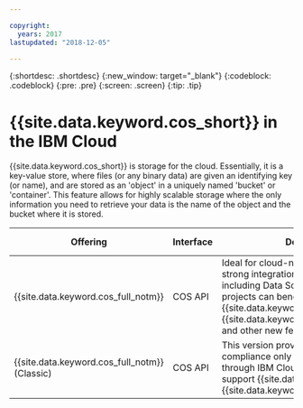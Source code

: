 ```yaml
---

copyright:
  years: 2017
lastupdated: "2018-12-05"

---
```

{:shortdesc: .shortdesc}
{:new_window: target="_blank"}
{:codeblock: .codeblock}
{:pre: .pre}
{:screen: .screen}
{:tip: .tip}


# {{site.data.keyword.cos_short}} in the IBM Cloud

{{site.data.keyword.cos_short}} is storage for the cloud. Essentially, it is a key-value store, where files (or any binary data) are given an identifying key (or name), and are stored as an 'object' in a uniquely named 'bucket' or 'container'. This feature allows for highly scalable storage where the only information you need to retrieve your data is the name of the object and the bucket where it is stored.

| Offering                                   | Interface | Defining advantage                             | IBM Docs |
|--------------------------------------------|-----------|------------------------------------------------|------|
| {{site.data.keyword.cos_full_notm}}        | COS API   | Ideal for cloud-native development and provides strong integration with IBM Cloud Services, including Data Science Experience. Most new projects can benefit from using this offering with {{site.data.keyword.iamlong}}, {{site.data.keyword.keymanagementservicelong}}, and other new features as they become available. | [Link](../docs/services/cloud-object-storage/getting-started.html) |
| {{site.data.keyword.cos_full_notm}} (Classic)  | COS API   | This version provides certain regulatory compliance only available when you purchase it through IBM Cloud Infrastructure.  Does not support {{site.data.keyword.iamlong}} or {{site.data.keyword.keymanagementservicelong}}. | [Link](quickstart.html) |

